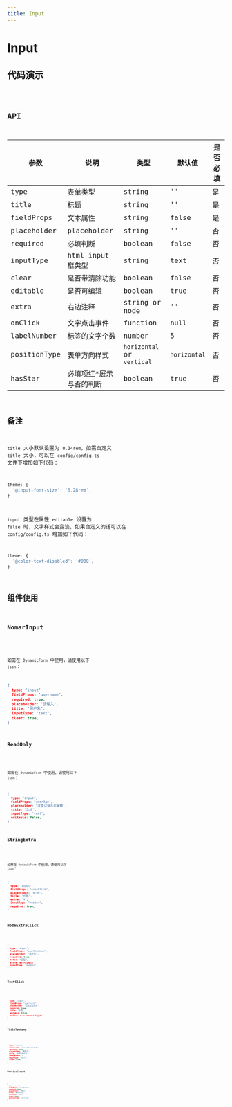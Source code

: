 ```yaml
---
title: Input
---
```


# Input

## 代码演示

<code src="./demo/index.tsx" />

## API

| 参数         | 说明                    | 类型                       | 默认值       | 是否必填 |
| ------------ | ----------------------- | -------------------------- | ------------ | -------- |
| type         | 表单类型                | string                     | ''           | 是       |
| title        | 标题                    | string                     | ''           | 是       |
| fieldProps   | 文本属性                | string                     | false        | 是       |
| placeholder  | placeholder             | string                     | ''           | 否       |
| required     | 必填判断                | boolean                    | false        | 否       |
| inputType    | html input 框类型       | string                     | text         | 否       |
| clear        | 是否带清除功能          | boolean                    | false        | 否       |
| editable     | 是否可编辑              | boolean                    | true         | 否       |
| extra        | 右边注释                | string or node             | ''           | 否       |
| onClick      | 文字点击事件            | function                   | null         | 否       |
| labelNumber  | 标签的文字个数          | number                     | 5            | 否       |
| positionType | 表单方向样式            | `horizontal` or `vertical` | `horizontal` | 否       |
| hasStar      | 必填项红*展示与否的判断 | boolean                    | true         | 否       |

## 备注

`title` 大小默认设置为 `0.34rem`，如需自定义 `title` 大小，可以在 `config/config.ts` 文件下增加如下代码：

```js
theme: {
  '@input-font-size': '0.28rem',
}
```

`input` 类型在属性 `editable` 设置为 `false` 时，文字样式会变淡，如果自定义的话可以在 `config/config.ts` 增加如下代码：

```js
theme: {
  '@color-text-disabled': '#000',
}
```



## 组件使用

### NomarInput

<code src="./demo/nomarInput.tsx" />

如需在 `DynamicForm` 中使用，请使用以下 `json`：

```json
{
  type: "input"
  fieldProps: "username",
  required: true,
  placeholder: "请输入",
  title: "用户名",
  inputType: "text",
  clear: true,
}
```

### ReadOnly

<code src="./demo/readOnly.tsx" />

如需在 `DynamicForm` 中使用，请使用以下 `json`：

```json
{
  type: "input",
  fieldProps: "userAge",
  placeholder: "这里只读不可编辑",
  title: "年龄",
  inputType: "text",
  editable: false,
},
```

### StringExtra

<code src="./demo/stringExtra.tsx" />

如需在 `DynamicForm` 中使用，请使用以下 `json`：

```json
{
  type: "input",
  fieldProps: "userClick",
  placeholder: "0.00",
  title: "价格",
  extra: "¥",
  inputType: "number",
  required: true,
}
```

### NodeExtraClick

<code src="./demo/nodeExtraClick.tsx" />

```json
{
  type: "input",
  fieldProps: "userPosition",
  placeholder: "请定位",
  required: true,
  title: "定位",
  extra: extraImg()
  inputType: "number",
}
```

### TextClick

<code src="./demo/textClick.tsx" />

```json
{
  type: "input",
  fieldProps: "userTitle",
  placeholder: "存在点击事件",
  required: true,
  title: "标题",
  editable: false,
  onClick: e => console.log(e)
}
```

### TitleTooLong

<code src="./demo/titleTooLong.tsx" />

```json
{
  type: "input",
  fieldProps: "usernameTooLong",
  required: true,
  placeholder: "请输入",
  title: "标题名称过长",
  labelNumber: 7,
  inputType: "text",
  clear: true,
}
```

### VerticalInput

<code src="./demo/verticalInput.tsx" />

```json
{
  type: "input",
  fieldProps: "cardNumber",
  required: true,
  placeholder: "请输入",
  title: "身份证号码",
  inputType: "text",
  clear: true,
  positionType: "vertical"
}
```
